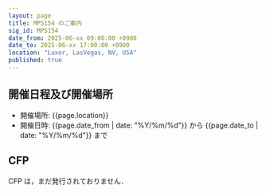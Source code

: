 ```yaml
---
layout: page
title: MPS154 のご案内
sig_id: MPS154
date_from: 2025-06-xx 09:00:00 +0900
date_to: 2025-06-xx 17:00:00 +0900
location: "Luxor, LasVegas, NV, USA"
published: true
---
```

## 開催日程及び開催場所

- 開催場所: {{page.location}}
- 開催日時: {{page.date_from | date: "%Y/%m/%d"}} から {{page.date_to | date: "%Y/%m/%d"}} まで

## CFP

CFP は，まだ発行されておりません．

